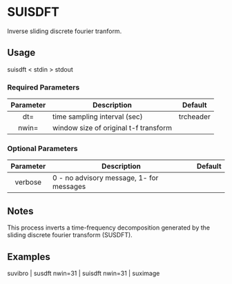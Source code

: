 # SUISDFT 
Inverse sliding discrete fourier tranform. 
                                                                   
## Usage 
   suisdft < stdin > stdout 
                                                                               
### Required Parameters 
| Parameter | Description                                     | Default       |
|:---------:| ----------------------------------------------- |:-------------:|
| dt=       | time sampling interval (sec)                    | trcheader     |
| nwin=     | window size of original t-f transform           |               |
                                                                               
### Optional Parameters                                                        
| Parameter | Description                                     | Default       |
|:---------:| ----------------------------------------------- |:-------------:|
| verbose   | 0 - no advisory message, 1- for messages        |               |
                                                                               
## Notes 
This process inverts a time-frequency decomposition generated by the sliding 
discrete fourier transform (SUSDFT).
                                                                               
## Examples 
   suvibro | susdft nwin=31 | suisdft nwin=31 | suximage 
                                                                               
